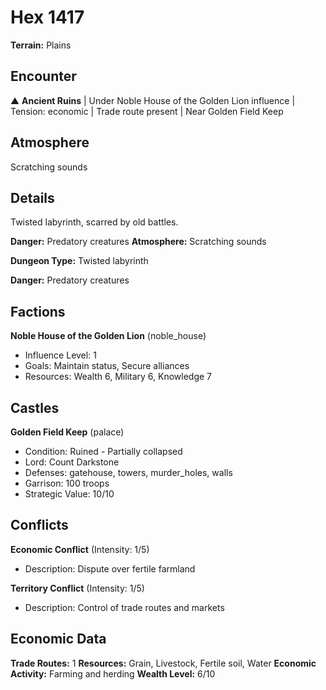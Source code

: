 # Hex 1417

**Terrain:** Plains

## Encounter
▲ **Ancient Ruins** | Under Noble House of the Golden Lion influence | Tension: economic | Trade route present | Near Golden Field Keep

## Atmosphere
Scratching sounds

## Details
Twisted labyrinth, scarred by old battles.

**Danger:** Predatory creatures
**Atmosphere:** Scratching sounds



**Dungeon Type:** Twisted labyrinth

**Danger:** Predatory creatures

## Factions
**Noble House of the Golden Lion** (noble_house)
- Influence Level: 1
- Goals: Maintain status, Secure alliances
- Resources: Wealth 6, Military 6, Knowledge 7

## Castles
**Golden Field Keep** (palace)
- Condition: Ruined - Partially collapsed
- Lord: Count Darkstone
- Defenses: gatehouse, towers, murder_holes, walls
- Garrison: 100 troops
- Strategic Value: 10/10

## Conflicts
**Economic Conflict** (Intensity: 1/5)
- Description: Dispute over fertile farmland

**Territory Conflict** (Intensity: 1/5)
- Description: Control of trade routes and markets

## Economic Data
**Trade Routes:** 1
**Resources:** Grain, Livestock, Fertile soil, Water
**Economic Activity:** Farming and herding
**Wealth Level:** 6/10
